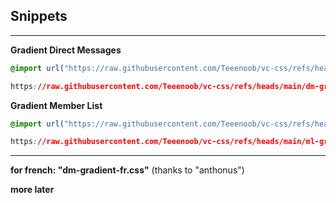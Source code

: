 ## Snippets
----
**Gradient Direct Messages**
```css
@import url("https://raw.githubusercontent.com/Teeenoob/vc-css/refs/heads/main/dm-gradient.css");
```
```css
https://raw.githubusercontent.com/Teeenoob/vc-css/refs/heads/main/dm-gradient.css
```

**Gradient Member List**
```css
@import url("https://raw.githubusercontent.com/Teeenoob/vc-css/refs/heads/main/ml-gradient.css");
```
```css
https://raw.githubusercontent.com/Teeenoob/vc-css/refs/heads/main/ml-gradient.css
```
----

**for french: "dm-gradient-fr.css"** (thanks to "anthonus")

**more later**
